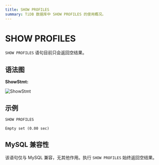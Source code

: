```yaml
---
title: SHOW PROFILES
summary: TiDB 数据库中 SHOW PROFILES 的使用概况。
---
```


# SHOW PROFILES

`SHOW PROFILES` 语句目前只会返回空结果。

## 语法图

**ShowStmt:**

![ShowStmt](https://download.pingcap.com/images/docs-cn/sqlgram/ShowStmt.png)

## 示例


```sql
SHOW PROFILES
```

```
Empty set (0.00 sec)
```

## MySQL 兼容性

该语句仅与 MySQL 兼容，无其他作用。执行 `SHOW PROFILES` 始终返回空结果。
